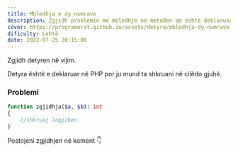 ```yaml
---
title: Mbledhja e dy numrave
description: Zgjidh problemin me mbledhje ne metoden qe eshte deklaruar.
cover: https://programerat.github.io/assets/detyra/mbledhja-dy-numrave.png
dificulty: Lehtë
date: 2022-07-25 20:15:00
---
```


Zgjidh detyren në vijim.

Detyra është e deklaruar në PHP por ju mund ta shkruani në cilëdo gjuhë.

### Problemi

```php
function zgjidhja($a, $b): int
{
    //shkruaj logjiken
}
```

Postojeni zgjidhjen në koment 👇